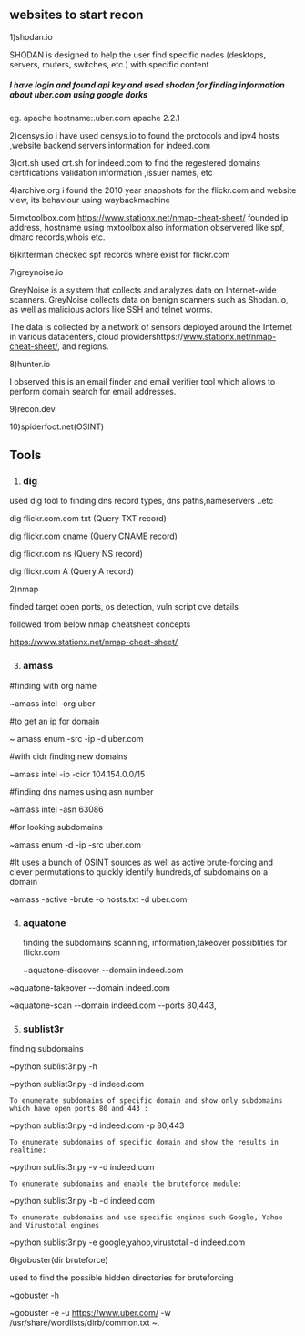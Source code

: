 ## websites to start recon

1)shodan.io
 
 SHODAN is designed to help the user find specific nodes (desktops, servers, routers, switches, etc.) with specific content

##### I have login and found api key and  used shodan for finding information about uber.com using google dorks 
eg. apache hostname:.uber.com
       apache 2.2.1

   2)censys.io
 i have used censys.io to found the protocols and ipv4 hosts ,website backend servers information for indeed.com 

3)crt.sh
used crt.sh for indeed.com to find the regestered domains certifications validation information ,issuer names, etc

4)archive.org
i found the 2010 year snapshots for the flickr.com and website view, its behaviour using waybackmachine 

5)mxtoolbox.com
https://www.stationx.net/nmap-cheat-sheet/
founded ip address, hostname using mxtoolbox also information observered like spf, dmarc records,whois etc.


6)kitterman
  checked spf records where exist for flickr.com 

7)greynoise.io

GreyNoise is a system that collects and analyzes data on Internet-wide scanners. GreyNoise collects data on benign scanners such as Shodan.io, as well as malicious actors like SSH and telnet worms.

The data is collected by a network of sensors deployed around the Internet in various datacenters, cloud providershttps://www.stationx.net/nmap-cheat-sheet/, and regions.


8)hunter.io

I observed this is an email finder and email verifier tool which allows to perform domain search for email addresses.

9)recon.dev

10)spiderfoot.net(OSINT)

## Tools

1) ### dig

used dig tool to finding dns record types, dns paths,nameservers ..etc

dig flickr.com.com txt (Query TXT record)

dig flickr.com cname (Query CNAME record)

dig flickr.com ns (Query NS record)

dig flickr.com A (Query A record)

2)nmap
  
  finded target open ports, os detection, vuln script cve  details 
  
  followed from below nmap cheatsheet concepts
  
  https://www.stationx.net/nmap-cheat-sheet/

3) ### amass

#finding with org name 
 
 ~amass intel -org uber
 
 #to get an ip for domain
 
 ~ amass enum -src -ip -d uber.com  
 
 #with cidr finding new domains 
 
 ~amass intel -ip -cidr 104.154.0.0/15

#finding dns names using asn number 

~amass intel -asn 63086

#for looking subdomains 

~amass enum -d -ip -src uber.com

#It uses a bunch of OSINT sources as well as active brute-forcing and clever permutations to quickly identify hundreds,of subdomains on a domain
 
 ~amass -active -brute -o hosts.txt -d uber.com

4) ### aquatone
   
   finding the subdomains scanning, information,takeover possiblities for flickr.com
   
   ~aquatone-discover --domain indeed.com
  
  ~aquatone-takeover --domain indeed.com
   
   ~aquatone-scan --domain indeed.com --ports 80,443,
   

5) ### sublist3r

finding subdomains 

~python sublist3r.py -h

~python sublist3r.py -d indeed.com

    To enumerate subdomains of specific domain and show only subdomains which have open ports 80 and 443 :

~python sublist3r.py -d indeed.com -p 80,443

    To enumerate subdomains of specific domain and show the results in realtime:

~python sublist3r.py -v -d indeed.com

    To enumerate subdomains and enable the bruteforce module:

~python sublist3r.py -b -d indeed.com

    To enumerate subdomains and use specific engines such Google, Yahoo and Virustotal engines

~python sublist3r.py -e google,yahoo,virustotal -d indeed.com


6)gobuster(dir bruteforce)

used to find the possible hidden directories for bruteforcing

~gobuster -h

~gobuster -e -u https://www.uber.com/ -w /usr/share/wordlists/dirb/common.txt
~.

